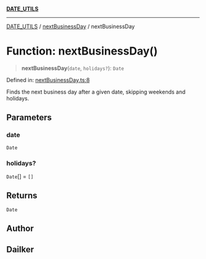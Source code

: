[**DATE_UTILS**](../../README.md)

***

[DATE_UTILS](../../README.md) / [nextBusinessDay](../README.md) / nextBusinessDay

# Function: nextBusinessDay()

> **nextBusinessDay**(`date`, `holidays?`): `Date`

Defined in: [nextBusinessDay.ts:8](https://github.com/dailker/everyutil/blob/fee6e9b8a6704ceb47f5b1ba754e0cca6cabc7c0/src/date/nextBusinessDay.ts#L8)

Finds the next business day after a given date, skipping weekends and holidays.

## Parameters

### date

`Date`

### holidays?

`Date`[] = `[]`

## Returns

`Date`

## Author

## Dailker
